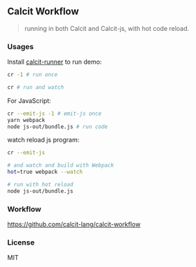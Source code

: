 
Calcit Workflow
----

> running in both Calcit and Calcit-js, with hot code reload.

### Usages

Install [calcit-runner](https://github.com/calcit-lang/calcit_runner.rs) to run demo:

```bash
cr -1 # run once

cr # run and watch
```

For JavaScript:

```bash
cr --emit-js -1 # emit-js once
yarn webpack
node js-out/bundle.js # run code
```

watch reload js program:

```bash
cr --emit-js

# and watch and build with Webpack
hot=true webpack --watch

# run with hot reload
node js-out/bundle.js
```

### Workflow

https://github.com/calcit-lang/calcit-workflow

### License

MIT
